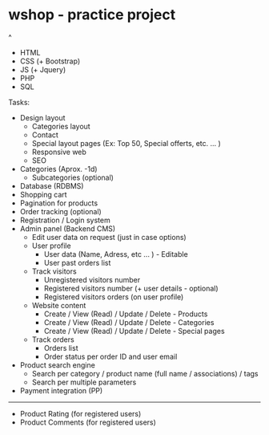 # wshop - practice project
^
- HTML 
- CSS (+ Bootstrap)
- JS (+ Jquery)
- PHP 
- SQL

Tasks:
- Design layout
  - Categories layout
  - Contact
  - Special layout pages (Ex: Top 50, Special offerts, etc. ... )
  - Responsive web
  + SEO
- Categories (Aprox. -1d)
  - Subcategories (optional)
- Database (RDBMS)
- Shopping cart
- Pagination for products
- Order tracking (optional)
- Registration / Login system
- Admin panel (Backend CMS)
  - Edit user data on request (just in case options)
  - User profile
    - User data (Name, Adress, etc ... ) - Editable
    - User past orders list
  - Track visitors
    - Unregistered visitors number
    - Registered visitors number (+ user details - optional)
    - Registered visitors orders (on user profile)
  - Website content
    - Create / View (Read) / Update / Delete - Products
    - Create / View (Read) / Update / Delete - Categories
    - Create / View (Read) / Update / Delete - Special pages
  - Track orders
    - Orders list
    - Order status per order ID and user email
- Product search engine
  - Search per category / product name (full name / associations) / tags
  - Search per multiple parameters
- Payment integration (PP)
*******************************
- Product Rating (for registered users)
- Product Comments (for registered users)
